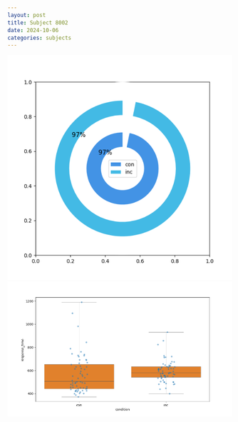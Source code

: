 ```yaml
---
layout: post
title: Subject 8002
date: 2024-10-06
categories: subjects
---
```


![](data/8002/run-5/8002_accuracy_by_condition.png)
![](data/8002/run-5/8002_rt.png)
